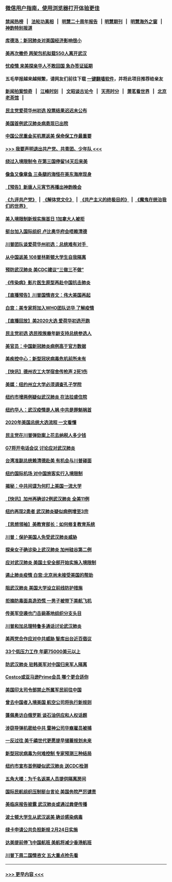 ### [微信用户指南，使用浏览器打开体验更佳](https://github.com/gfw-breaker/banned-news1/blob/master/indexes/wechat-guide.md?t=0)
#### [禁闻热榜](热点新闻.md?t=0)  &nbsp;&nbsp;|&nbsp;&nbsp; [法轮功真相](https://github.com/gfw-breaker/truth/blob/master/README.md?t=0) &nbsp;&nbsp;|&nbsp;&nbsp; [明慧二十周年报告](https://github.com/gfw-breaker/mh-reports/blob/master/README.md?t=0) &nbsp;&nbsp;|&nbsp;&nbsp;[明慧期刊](https://github.com/gfw-breaker/mh-qikan) &nbsp;&nbsp;|&nbsp;&nbsp; [明慧海外之窗](https://github.com/gfw-breaker/mh-news/blob/master/README.md?t=0) &nbsp;&nbsp;|&nbsp;&nbsp; [神韵特别报道](https://github.com/gfw-breaker/mh-news/blob/master/shenyun.md?t=0)
#### [库德洛：新冠肺炎对美国经济影响很小](../pages/nsc412/n11844418.md?t=02050144) 
#### [美再次撤侨 两架包机拟载550人离开武汉](../pages/nsc412/n11844407.md?t=02050144) 
#### [忧疫情 来美探亲华人不敢回国 急办签证延期](../pages/nsc412/n11843344.md?t=02050144) 
#### 五毛举报越来越频繁，请网友们前往下载 [一键翻墙软件](https://github.com/gfw-breaker/ssr-accounts)，并将此项目推荐给亲友
#### [新闻拍案惊奇](https://github.com/gfw-breaker/banned-news1/blob/master/pages/link4.md) &nbsp;&nbsp;|&nbsp;&nbsp; [江峰时刻](https://github.com/gfw-breaker/banned-news1/blob/master/pages/link4.md) &nbsp;&nbsp;|&nbsp;&nbsp; [文昭谈古论今](https://github.com/gfw-breaker/banned-news1/blob/master/pages/link4.md) &nbsp;&nbsp;|&nbsp;&nbsp; [天亮时分](https://github.com/gfw-breaker/banned-news1/blob/master/pages/link4.md) &nbsp;&nbsp;|&nbsp;&nbsp; [萧茗看世界](https://github.com/gfw-breaker/banned-news1/blob/master/pages/link4.md) &nbsp;&nbsp;|&nbsp;&nbsp; [北京老茶馆](https://github.com/gfw-breaker/banned-news1/blob/master/pages/link4.md) &nbsp;&nbsp;|&nbsp;&nbsp; 
#### [民主党爱荷华州初选 投票结果迟迟未公布](../pages/nsc412/n11844207.md?t=02050144) 
#### [美国首例武汉肺炎病患现已出院](../pages/nsc412/n11842740.md?t=02050144) 
#### [中国公民重金买机票返美 保命保工作最重要](../pages/nsc412/n11843282.md?t=02050144) 
#### [>>> 我要声明退出共产党、共青团、少年队 <<<](https://github.com/begood0513/goodnews/blob/master/quit/letter.md) 
#### [绕过入境限制令  在第三国停留14天后来美](../pages/nsc412/n11843341.md?t=02050144) 
#### [像鱼又像章鱼 三条腿的海怪在美东海岸现身](../pages/nsc412/n11843092.md?t=02050144) 
#### [【预告】新唐人元宵节再播出神韵晚会](../pages/nsc412/n11843192.md?t=02050144) 
#### [《九评共产党》](https://github.com/begood0513/9ping.md/blob/master/README.md) &nbsp;|&nbsp; [《解体党文化》](../../../../jtdwh.md/blob/master/README.md)  &nbsp;|&nbsp; [《共产主义的终极目的》](../../../../gczydzjmd.md/blob/master/README.md) &nbsp;|&nbsp; [《魔鬼在统治我们的世界》](../../../../mgztzwmdsj.md/blob/master/README.md) 
#### [美入境限制新规实施首日 1加拿大人被拒](../pages/nsc412/n11843058.md?t=02050144) 
#### [挺台加入国际组织 卢比奥华府会唔赖清德](../pages/nsc412/n11843023.md?t=02050144) 
#### [川普团队谈爱荷华州初选：总统难有对手  ](../pages/nsc412/n11842867.md?t=02050144) 
#### [从中国返美 108普林斯顿大学生自我隔离](../pages/nsc412/n11842714.md?t=02050144) 
#### [预防武汉肺炎 美CDC建议“三做三不做”](../pages/nsc412/n11842700.md?t=02050144) 
#### [《传染病》影片医生原型再赴中国抗击肺炎](../pages/nsc412/n11842626.md?t=02050144) 
#### [【直播预告】川普国情咨文：伟大美国再起](../pages/nsc412/n11842079.md?t=02050144) 
#### [白宫：美专家将加入WHO团队访华 了解疫情](../pages/nsc412/n11842198.md?t=02050144) 
#### [【直播回放】美2020大选 爱荷华初选开跑](../pages/nsc412/n11841820.md?t=02050144) 
#### [民主党初选 选民按族裔年龄支持总统参选人](../pages/nsc412/n11842239.md?t=02050144) 
#### [美官员：中国新冠肺炎病例高于官方数据](../pages/nsc412/n11842452.md?t=02050144) 
#### [美疾控中心：新型冠状病毒危机前所未有](../pages/nsc412/n11842406.md?t=02050144) 
#### [【快讯】德州农工大学宿舍传枪声 2死1伤](../pages/nsc412/n11842279.md?t=02050144) 
#### [美媒：纽约州立大学必须调查孔子学院](../pages/nsc412/n11840637.md?t=02050144) 
#### [纽约市增两例疑似武汉肺炎 在法拉盛住院](../pages/nsc412/n11840625.md?t=02050144) 
#### [纽约华人：武汉疫情是人祸 中共是罪魁祸首](../pages/nsc412/n11840631.md?t=02050144) 
#### [2020年美国总统大选流程 一文看懂](../pages/nsc412/n11842056.md?t=02050144) 
#### [民主党在川普弹劾案上花去纳税人多少钱](../pages/nsc412/n11841941.md?t=02050144) 
#### [G7将开电话会议 讨论应对武汉肺炎](../pages/nsc412/n11841658.md?t=02050144) 
#### [台湾准副总统赖清德赴美 有机会与川普碰面](../pages/nsc412/n11841332.md?t=02050144) 
#### [纽约国际机场  对中国旅客实行入境限制](../pages/nsc412/n11840619.md?t=02050144) 
#### [揭秘：中共间谍为何盯上美国一流大学](../pages/nsc412/n11840270.md?t=02050144) 
#### [【快讯】加州再确诊2例武汉肺炎 全美11例](../pages/nsc412/n11840339.md?t=02050144) 
#### [纽约再现2患者 武汉肺炎疑似病例增至3宗](../pages/nsc412/n11840010.md?t=02050144) 
#### [【思想领袖】美教育部长：如何修复教育系统](../pages/nsc412/n11690865.md?t=02050144) 
#### [川普：保护美国人免受武汉肺炎威胁](../pages/nsc412/n11839718.md?t=02050144) 
#### [探亲女子确诊染上武汉肺炎 加州硅谷第二例](../pages/nsc412/n11839784.md?t=02050144) 
#### [应对武汉肺炎 美国土安全部开始实施入境限制](../pages/nsc412/n11839729.md?t=02050144) 
#### [遏止肺炎疫情 白宫:北京尚未接受美国的帮助](../pages/nsc412/n11839660.md?t=02050144) 
#### [阻武汉肺炎 美国大学设立前线防护措施](../pages/nsc412/n11839479.md?t=02050144) 
#### [拒摘防毒面具造恐慌 一男子被带下美航飞机](../pages/nsc412/n11839455.md?t=02050144) 
#### [传美军空袭也门击毙基地组织分支头目](../pages/nsc412/n11839210.md?t=02050144) 
#### [川普和加总理特鲁多通话讨论武汉肺炎](../pages/nsc412/n11839128.md?t=02050144) 
#### [美两党合作应对中共威胁 智库出台近百倡议](../pages/nsc412/n11838437.md?t=02050144) 
#### [33个低压力工作 年薪75000美元以上](../pages/nsc412/n11834441.md?t=02050144) 
#### [防武汉肺炎 驻韩美军对中国归来军人隔离](../pages/nsc412/n11838970.md?t=02050144) 
#### [Costco或亚马逊Prime会员 哪个更合适你](../pages/nsc412/n11834459.md?t=02050144) 
#### [美国印太司令部禁止所属军民前往中国](../pages/nsc412/n11838418.md?t=02050144) 
#### [曾去中国者入境美国 航空公司将执行新规则](../pages/nsc412/n11838375.md?t=02050144) 
#### [蓬佩奥访白俄罗斯 谈石油供应和人权话题](../pages/nsc412/n11838242.md?t=02050144) 
#### [涉窃导弹机密给中共 雷神公司华裔雇员被捕](../pages/nsc412/n11838129.md?t=02050144) 
#### [一反过往 美千禧世代更愿提早储蓄规划未来](../pages/nsc412/n11837601.md?t=02050144) 
#### [新型冠状病毒为何难控制 专家预测三种结局](../pages/nsc412/n11838002.md?t=02050144) 
#### [纽约市宣布首例疑似武汉肺炎 送CDC检测](../pages/nsc412/n11837852.md?t=02050144) 
#### [五角大楼：为千名返美人员提供隔离房间](../pages/nsc412/n11837831.md?t=02050144) 
#### [国际民航组织压制挺台言论 美国务院严厉谴责](../pages/nsc412/n11837791.md?t=02050144) 
#### [美临床报告披露 武汉肺炎或通过粪便传播](../pages/nsc412/n11837626.md?t=02050144) 
#### [波士顿大学生从武汉返美 确诊感染病毒](../pages/nsc412/n11837580.md?t=02050144) 
#### [绿卡申请公共负担新规 2月24日实施](../pages/nsc412/n11836634.md?t=02050144) 
#### [达美提前停飞中国航班 美航将减少香港航班](../pages/nsc412/n11837649.md?t=02050144) 
#### [川普下周二国情咨文 五大重点抢先看](../pages/nsc412/n11837512.md?t=02050144) 

----
#### [ >>> 更早内容 <<< ](../indexes/nsc412-earlier.md)
